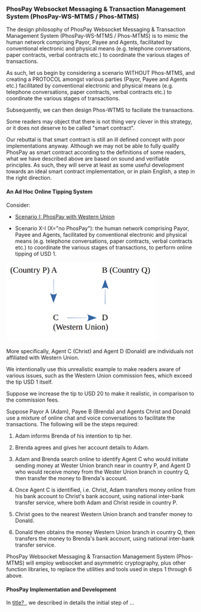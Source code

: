 ### PhosPay Websocket Messaging & Transaction Management System (PhosPay-WS-MTMS / Phos-MTMS)

The design philosophy of PhosPay Websocket Messaging & Transaction Management System (PhosPay-WS-MTMS / Phos-MTMS) is to mimic the human network comprising Payor, Payee and Agents, facilitated by conventional electronic and physical means (e.g. telephone conversations, paper contracts, verbal contracts etc.) to coordinate the various stages of transactions.

As such, let us begin by considering a scenario WITHOUT Phos-MTMS, and creating a PROTOCOL amongst various parties (Payor, Payee and Agents etc.) facilitated by conventional electronic and physical means (e.g. telephone conversations, paper contracts, verbal contracts etc.) to coordinate the various stages of transactions.

Subsequently, we can then design Phos-WTMS to faciliate the transactions.

Some readers may object that there is not thing very clever in this strategy, or it does not deserve to be called "smart contract".

Our rebuttal is that smart contract is still an ill defined concept with poor implementations anyway. Although we may not be able to fully qualify PhosPay as smart contract according to the definitions of some readers, what we have described above are based on sound and verifiable principles. As such, they will serve at least as some useful development towards an ideal smart contract implementation, or in plain English, a step in the right direction.


#### An Ad Hoc Online Tipping System

Consider:
- [ Scenario I: PhosPay with Western Union ](https://github.com/udexon/PhosPay/blob/master/PhosPay_Scenarios.md#scenario-i-phospay-with-western-union)

- Scenario X-I (X="no PhosPay"): the human network comprising Payor, Payee and Agents, facilitated by conventional electronic and physical means (e.g. telephone conversations, paper contracts, verbal contracts etc.) to coordinate the various stages of transactions, to perform online tipping of USD 1.

<img src="https://github.com/udexon/DatongToken/blob/master/pay_wu.png" width="400"  />

More specifically, Agent C (Christ) and Agent D (Donald) are individuals not affiliated with Western Union.

We intentionally use this unrealistic example to make readers aware of various issues, such as the Western Union commission fees, which exceed the tip USD 1 itself.

Suppose we increase the tip to USD 20 to make it realistic, in comparison to the commission fees.

Suppose Payor A (Adam), Payee B (Brenda) and Agents Christ and Donald use a mixture of online chat and voice conversations to facilitate the transactions. The following will be the steps required:

1. Adam informs Brenda of his intention to tip her.

2. Brenda agrees and gives her account details to Adam.

3. Adam and Brenda search online to identify Agent C who would initiate sending money at Wester Union branch near in country P, and Agent D who would receive money from the Wester Union branch in country Q, then transfer the money to Brenda's account.

4. Once Agent C is identified, i.e. Christ, Adam transfers money online from his bank account to Christ's bank account, using national inter-bank transfer service, where both Adam and Christ reside in country P.

5. Christ goes to the nearest Western Union branch and transfer money to Donald.

6. Donald then obtains the money Western Union branch in country Q, then transfers the money to Brenda's bank account, using national inter-bank transfer service.

PhosPay Websocket Messaging & Transaction Management System (Phos-MTMS) will employ websocket and asymmetric cryptography, plus other function libraries, to replace the utilities and tools used in steps 1 through 6 above.


#### PhosPay Implementation and Development

In [ title? ](https://github.com/udexon/PhosPay/blob/master/PhosPay_Step_1.md), we described in details the initial step of ...

